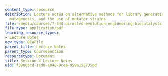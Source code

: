 ```yaml
---
content_type: resource
description: Lecture notes on alternative methods for library generation, chemical
  mutagenesis, and the use of mutator strains.
file: /media/courses/7-344-directed-evolution-engineering-biocatalysts-spring-2008/f38003cd1cd0e8489cea959a1557350d_ses4_ln.pdf
file_type: application/pdf
learning_resource_types:
- Lecture Notes
ocw_type: OCWFile
parent_title: Lecture Notes
parent_type: CourseSection
resourcetype: Document
title: Session 4 Lecture Notes
uid: f38003cd-1cd0-e848-9cea-959a1557350d
---
```

